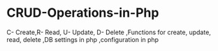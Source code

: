 # CRUD-Operations-in-Php
C- Create,R- Read, U- Update, D- Delete
,Functions for create, update, read, delete 
,DB settings in php
,configuration in php
